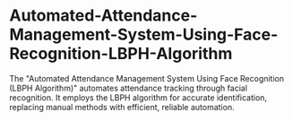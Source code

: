 # Automated-Attendance-Management-System-Using-Face-Recognition-LBPH-Algorithm
The "Automated Attendance Management System Using Face Recognition (LBPH Algorithm)" automates attendance tracking through facial recognition. It employs the LBPH algorithm for accurate identification, replacing manual methods with efficient, reliable automation.
